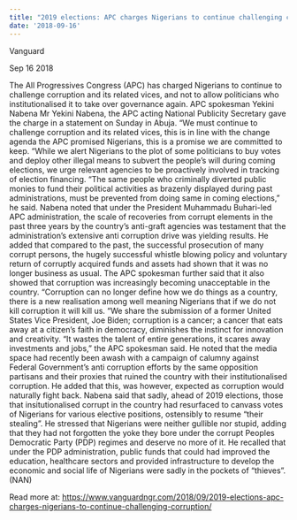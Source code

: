 ```yaml
---
title: "2019 elections: APC charges Nigerians to continue challenging corruption"
date: '2018-09-16'
---
```

Vanguard

Sep 16 2018

The All Progressives Congress (APC) has charged Nigerians to continue to challenge corruption and its related vices, and not to allow politicians who institutionalised it to take over governance again. APC spokesman Yekini Nabena Mr Yekini Nabena, the APC acting National Publicity Secretary gave the charge in a statement on Sunday in Abuja. “We must continue to challenge corruption and its related vices, this is in line with the change agenda the APC promised Nigerians, this is a promise we are committed to keep. “While we alert Nigerians to the plot of some politicians to buy votes and deploy other illegal means to subvert the people’s will during coming elections, we urge relevant agencies to be proactively involved in tracking of election financing. “The same people who criminally diverted public monies to fund their political activities as brazenly displayed during past administrations, must be prevented from doing same in coming elections,” he said. Nabena noted that under the President Muhammadu Buhari-led APC administration, the scale of recoveries from corrupt elements in the past three years by the country’s anti-graft agencies was testament that the administration’s extensive anti corruption drive was yielding results. He added that compared to the past, the successful prosecution of many corrupt persons, the hugely successful whistle blowing policy and voluntary return of corruptly acquired funds and assets had shown that it was no longer business as usual. The APC spokesman further said that it also showed that corruption was increasingly becoming unacceptable in the country. “Corruption can no longer define how we do things as a country, there is a new realisation among well meaning Nigerians that if we do not kill corruption it will kill us. “We share the submission of a former United States Vice President, Joe Biden; corruption is a cancer; a cancer that eats away at a citizen’s faith in democracy, diminishes the instinct for innovation and creativity. “It wastes the talent of entire generations, it scares away investments and jobs,” the APC spokesman said. He noted that the media space had recently been awash with a campaign of calumny against Federal Government’s anti corruption efforts by the same opposition partisans and their proxies that ruined the country with their institutionalised corruption. He added that this, was however, expected as corruption would naturally fight back. Nabena said that sadly, ahead of 2019 elections, those that insitutionalised corrupt in the country had resurfaced to canvass votes of Nigerians for various elective positions, ostensibly to resume “their stealing”. He stressed that Nigerians were neither gullible nor stupid, adding that they had not forgotten the yoke they bore under the corrupt Peoples Democratic Party (PDP) regimes and deserve no more of it. He recalled that under the PDP administration, public funds that could had improved the education, healthcare sectors and provided infrastructure to develop the economic and social life of Nigerians were sadly in the pockets of “thieves”.(NAN)

Read more at: https://www.vanguardngr.com/2018/09/2019-elections-apc-charges-nigerians-to-continue-challenging-corruption/
